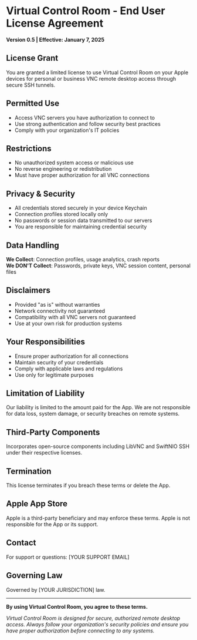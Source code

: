 # Virtual Control Room - End User License Agreement

**Version 0.5 | Effective: January 7, 2025**

## License Grant
You are granted a limited license to use Virtual Control Room on your Apple devices for personal or business VNC remote desktop access through secure SSH tunnels.

## Permitted Use
- Access VNC servers you have authorization to connect to
- Use strong authentication and follow security best practices
- Comply with your organization's IT policies

## Restrictions
- No unauthorized system access or malicious use
- No reverse engineering or redistribution
- Must have proper authorization for all VNC connections

## Privacy & Security
- All credentials stored securely in your device Keychain
- Connection profiles stored locally only
- No passwords or session data transmitted to our servers
- You are responsible for maintaining credential security

## Data Handling
**We Collect**: Connection profiles, usage analytics, crash reports  
**We DON'T Collect**: Passwords, private keys, VNC session content, personal files

## Disclaimers
- Provided "as is" without warranties
- Network connectivity not guaranteed
- Compatibility with all VNC servers not guaranteed
- Use at your own risk for production systems

## Your Responsibilities
- Ensure proper authorization for all connections
- Maintain security of your credentials
- Comply with applicable laws and regulations
- Use only for legitimate purposes

## Limitation of Liability
Our liability is limited to the amount paid for the App. We are not responsible for data loss, system damage, or security breaches on remote systems.

## Third-Party Components
Incorporates open-source components including LibVNC and SwiftNIO SSH under their respective licenses.

## Termination
This license terminates if you breach these terms or delete the App.

## Apple App Store
Apple is a third-party beneficiary and may enforce these terms. Apple is not responsible for the App or its support.

## Contact
For support or questions: [YOUR SUPPORT EMAIL]

## Governing Law
Governed by [YOUR JURISDICTION] law.

---
**By using Virtual Control Room, you agree to these terms.**

*Virtual Control Room is designed for secure, authorized remote desktop access. Always follow your organization's security policies and ensure you have proper authorization before connecting to any systems.*